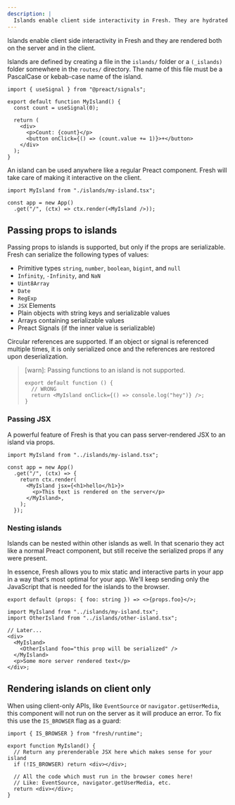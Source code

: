 ```yaml
---
description: |
  Islands enable client side interactivity in Fresh. They are hydrated on the client in addition to being rendered on the server.
---
```


Islands enable client side interactivity in Fresh and they are rendered both on
the server and in the client.

Islands are defined by creating a file in the `islands/` folder or a
`(_islands)` folder somewhere in the `routes/` directory. The name of this file
must be a PascalCase or kebab-case name of the island.

```tsx islands/my-island.tsx
import { useSignal } from "@preact/signals";

export default function MyIsland() {
  const count = useSignal(0);

  return (
    <div>
      <p>Count: {count}</p>
      <button onClick={() => (count.value += 1)}>+</button>
    </div>
  );
}
```

An island can be used anywhere like a regular Preact component. Fresh will take
care of making it interactive on the client.

```tsx main.tsx
import MyIsland from "./islands/my-island.tsx";

const app = new App()
  .get("/", (ctx) => ctx.render(<MyIsland />));
```

## Passing props to islands

Passing props to islands is supported, but only if the props are serializable.
Fresh can serialize the following types of values:

- Primitive types `string`, `number`, `boolean`, `bigint`, and `null`
- `Infinity`, `-Infinity`, and `NaN`
- `Uint8Array`
- `Date`
- `RegExp`
- `JSX` Elements
- Plain objects with string keys and serializable values
- Arrays containing serializable values
- Preact Signals (if the inner value is serializable)

Circular references are supported. If an object or signal is referenced multiple
times, it is only serialized once and the references are restored upon
deserialization.

> [warn]: Passing functions to an island is not supported.
>
> ```tsx routes/example.tsx
> export default function () {
>   // WRONG
>   return <MyIsland onClick={() => console.log("hey")} />;
> }
> ```

### Passing JSX

A powerful feature of Fresh is that you can pass server-rendered JSX to an
island via props.

```tsx routes/index.tsx
import MyIsland from "../islands/my-island.tsx";

const app = new App()
  .get("/", (ctx) => {
    return ctx.render(
      <MyIsland jsx={<h1>hello</h1>}>
        <p>This text is rendered on the server</p>
      </MyIsland>,
    );
  });
```

### Nesting islands

Islands can be nested within other islands as well. In that scenario they act
like a normal Preact component, but still receive the serialized props if any
were present.

In essence, Fresh allows you to mix static and interactive parts in your app in
a way that's most optimal for your app. We'll keep sending only the JavaScript
that is needed for the islands to the browser.

```tsx islands/other-island.tsx
export default (props: { foo: string }) => <>{props.foo}</>;
```

```tsx route/index.tsx
import MyIsland from "../islands/my-island.tsx";
import OtherIsland from "../islands/other-island.tsx";

// Later...
<div>
  <MyIsland>
    <OtherIsland foo="this prop will be serialized" />
  </MyIsland>
  <p>Some more server rendered text</p>
</div>;
```

## Rendering islands on client only

When using client-only APIs, like `EventSource` or `navigator.getUserMedia`,
this component will not run on the server as it will produce an error. To fix
this use the `IS_BROWSER` flag as a guard:

```tsx islands/my-island.tsx
import { IS_BROWSER } from "fresh/runtime";

export function MyIsland() {
  // Return any prerenderable JSX here which makes sense for your island
  if (!IS_BROWSER) return <div></div>;

  // All the code which must run in the browser comes here!
  // Like: EventSource, navigator.getUserMedia, etc.
  return <div></div>;
}
```

